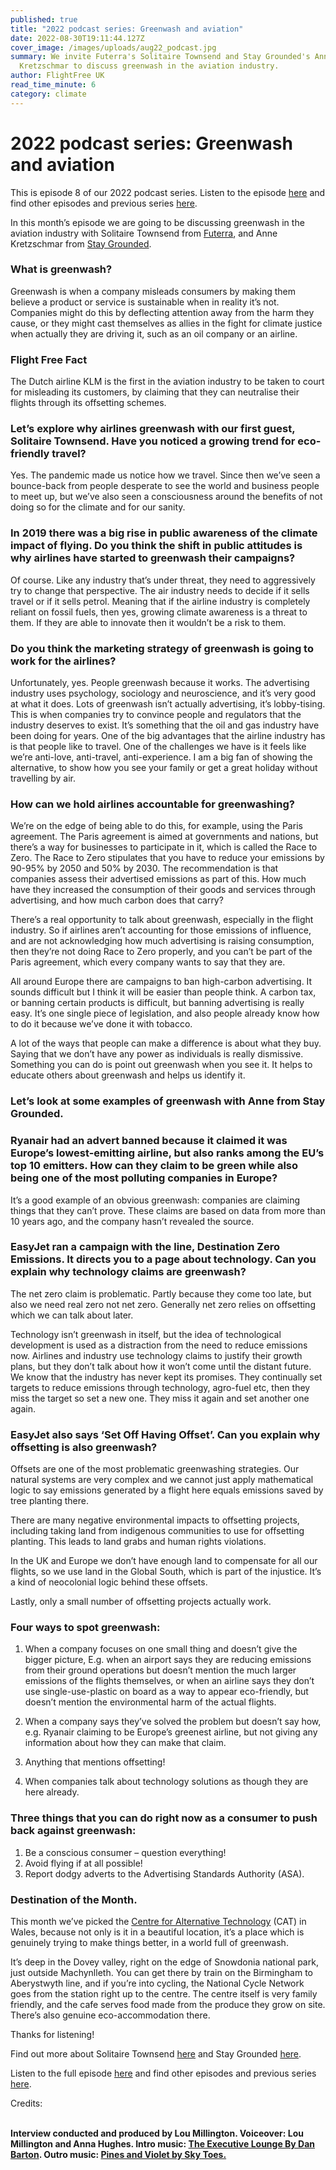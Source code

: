```yaml
---
published: true
title: "2022 podcast series: Greenwash and aviation"
date: 2022-08-30T19:11:44.127Z
cover_image: /images/uploads/aug22_podcast.jpg
summary: We invite Futerra's Solitaire Townsend and Stay Grounded's Anne
  Kretzschmar to discuss greenwash in the aviation industry.
author: FlightFree UK
read_time_minute: 6
category: climate
---
```

<!--StartFragment-->

# 2022 podcast series: Greenwash and aviation



This is episode 8 of our 2022 podcast series. Listen to the episode [here](https://flightfreeuk.podbean.com/e/2022-series-greenwash-and-aviation/) and find other episodes and previous series [here](https://flightfree.co.uk/podcast/).

In this month’s episode we are going to be discussing greenwash in the aviation industry with Solitaire Townsend from [Futerra](https://www.wearefuterra.com/), and Anne Kretzschmar from [Stay Grounded](https://stay-grounded.org/).

### What is greenwash?



Greenwash is when a company misleads consumers by making them believe a product or service is sustainable when in reality it’s not. Companies might do this by deflecting attention away from the harm they cause, or they might cast themselves as allies in the fight for climate justice when actually they are driving it, such as an oil company or an airline. 

### Flight Free Fact 



The Dutch airline KLM is the first in the aviation industry to be taken to court for misleading its customers, by claiming that they can neutralise their flights through its offsetting schemes.

### Let’s explore why airlines greenwash with our first guest, Solitaire Townsend. Have you noticed a growing trend for eco-friendly travel?



Yes. The pandemic made us notice how we travel. Since then we’ve seen a bounce-back from people desperate to see the world and business people to meet up, but we’ve also seen a consciousness around the benefits of not doing so for the climate and for our sanity.

### In 2019 there was a big rise in public awareness of the climate impact of flying. Do you think the shift in public attitudes is why airlines have started to greenwash their campaigns?



Of course. Like any industry that’s under threat, they need to aggressively try to change that perspective. The air industry needs to decide if it sells travel or if it sells petrol. Meaning that if the airline industry is completely reliant on fossil fuels, then yes, growing climate awareness is a threat to them. If they are able to innovate then it wouldn’t be a risk to them. 



### Do you think the marketing strategy of greenwash is going to work for the airlines?



Unfortunately, yes. People greenwash because it works. The advertising industry uses psychology, sociology and neuroscience, and it’s very good at what it does. Lots of greenwash isn’t actually advertising, it’s lobby-tising. This is when companies try to convince people and regulators that the industry deserves to exist. It’s something that the oil and gas industry have been doing for years. One of the big advantages that the airline industry has is that people like to travel. One of the challenges we have is it feels like we’re anti-love, anti-travel, anti-experience. I am a big fan of showing the alternative, to show how you see your family or get a great holiday without travelling by air.



### How can we hold airlines accountable for greenwashing?



We’re on the edge of being able to do this, for example, using the Paris agreement. The Paris agreement is aimed at governments and nations, but there’s a way for businesses to participate in it, which is called the Race to Zero. The Race to Zero stipulates that you have to reduce your emissions by 90-95% by 2050 and 50% by 2030. The recommendation is that companies assess their advertised emissions as part of this. How much have they increased the consumption of their goods and services through advertising, and how much carbon does that carry? 



There’s a real opportunity to talk about greenwash, especially in the flight industry. So if airlines aren’t accounting for those emissions of influence, and are not acknowledging how much advertising is raising consumption, then they’re not doing Race to Zero properly, and you can’t be part of the Paris agreement, which every company wants to say that they are. 



All around Europe there are campaigns to ban high-carbon advertising. It sounds difficult but I think it will be easier than people think. A carbon tax, or banning certain products is difficult, but banning advertising is really easy. It’s one single piece of legislation, and also people already know how to do it because we’ve done it with tobacco. 



A lot of the ways that people can make a difference is about what they buy. Saying that we don’t have any power as individuals is really dismissive. Something you can do is point out greenwash when you see it. It helps to educate others about greenwash and helps us identify it. 



### Let’s look at some examples of greenwash with Anne from Stay Grounded.



### Ryanair had an advert banned because it claimed it was Europe’s lowest-emitting airline, but also ranks among the EU’s top 10 emitters. How can they claim to be green while also being one of the most polluting companies in Europe?



It’s a good example of an obvious greenwash: companies are claiming things that they can’t prove. These claims are based on data from more than 10 years ago, and the company hasn’t revealed the source.



### EasyJet ran a campaign with the line, Destination Zero Emissions. It directs you to a page about technology. Can you explain why technology claims are greenwash?



The net zero claim is problematic. Partly because they come too late, but also we need real zero not net zero. Generally net zero relies on offsetting which we can talk about later.



Technology isn’t greenwash in itself, but the idea of technological development is used as a distraction from the need to reduce emissions now. Airlines and industry use technology claims to justify their growth plans, but they don’t talk about how it won’t come until the distant future. We know that the industry has never kept its promises. They continually set targets to reduce emissions through technology, agro-fuel etc, then they miss the target so set a new one. They miss it again and set another one again. 



### EasyJet also says ‘Set Off Having Offset’. Can you explain why offsetting is also greenwash?



Offsets are one of the most problematic greenwashing strategies. Our natural systems are very complex and we cannot just apply mathematical logic to say emissions generated by a flight here equals emissions saved by tree planting there.



There are many negative environmental impacts to offsetting projects, including taking land from indigenous communities to use for offsetting planting. This leads to land grabs and human rights violations.



In the UK and Europe we don’t have enough land to compensate for all our flights, so we use land in the Global South, which is part of the injustice. It’s a kind of neocolonial logic behind these offsets.



Lastly, only a small number of offsetting projects actually work.



### Four ways to spot greenwash:

1. When a company focuses on one small thing and doesn’t give the bigger picture, E.g. when an airport says they are reducing emissions from their ground operations but doesn’t mention the much larger emissions of the flights themselves, or when an airline says they don’t use single-use-plastic on board as a way to appear eco-friendly, but doesn’t mention the environmental harm of the actual flights.



2. When a company says they’ve solved the problem but doesn’t say how, e.g. Ryanair claiming to be Europe’s greenest airline, but not giving any information about how they can make that claim.
3. Anything that mentions offsetting!
4. When companies talk about technology solutions as though they are here already. 



### Three things that you can do right now as a consumer to push back against greenwash:



1. Be a conscious consumer – question everything!
2. Avoid flying if at all possible!
3. Report dodgy adverts to the Advertising Standards Authority (ASA).



### Destination of the Month.



This month we’ve picked the [Centre for Alternative Technology](https://cat.org.uk/) (CAT) in Wales, because not only is it in a beautiful location, it’s a place which is genuinely trying to make things better, in a world full of greenwash. 



It’s deep in the Dovey valley, right on the edge of Snowdonia national park, just outside Machynlleth. You can get there by train on the Birmingham to Aberystwyth line, and if you’re into cycling, the National Cycle Network goes from the station right up to the centre. The centre itself is very family friendly, and the cafe serves food made from the produce they grow on site. There’s also genuine eco-accommodation there.



Thanks for listening!



Find out more about Solitaire Townsend [here](https://www.wearefuterra.com/) and Stay Grounded [here](https://stay-grounded.org/).



Listen to the full episode [here](https://flightfreeuk.podbean.com/e/2022-series-greenwash-and-aviation/) and find other episodes and previous series [here](https://flightfree.co.uk/podcast/).

Credits:

**\
Interview conducted and produced by Lou Millington. Voiceover: Lou Millington and Anna Hughes. Intro music: [The Executive Lounge By Dan Barton](https://uppbeat.io/t/dan-barton/the-executive-lounge). Outro music: [Pines and Violet by Sky Toes.](https://uppbeat.io/t/sky-toes/pines-and-violet)**

<!--EndFragment-->